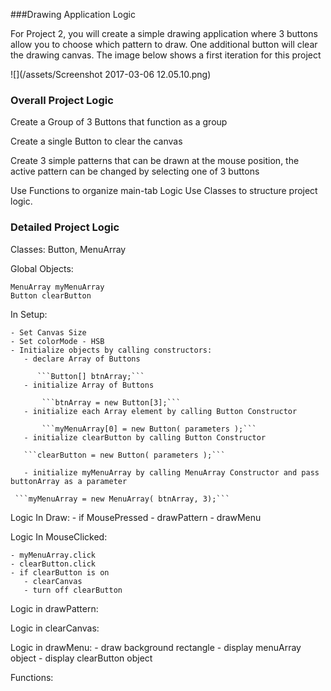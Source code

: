 ###Drawing Application Logic

For Project 2, you will create a simple drawing application where 3 buttons allow you to choose which pattern to draw. One additional button will clear the drawing canvas.  The image below shows a first iteration for this project

![](/assets/Screenshot 2017-03-06 12.05.10.png)

### Overall Project Logic


Create a Group of 3 Buttons that function as a group

Create a single Button to clear the canvas

Create 3 simple patterns that can be drawn at the mouse position, the active pattern can be changed by selecting one of 3 buttons

Use Functions to organize main-tab Logic
Use Classes to structure project logic.

### Detailed Project Logic
Classes:  Button, MenuArray
    
Global Objects:

    MenuArray myMenuArray
    Button clearButton
    
In Setup:  

    - Set Canvas Size
    - Set colorMode - HSB
    - Initialize objects by calling constructors:
       - declare Array of Buttons 
       
          ```Button[] btnArray;``` 
       - initialize Array of Buttons
       
           ```btnArray = new Button[3];```
       - initialize each Array element by calling Button Constructor
           
           ```myMenuArray[0] = new Button( parameters );```
       - initialize clearButton by calling Button Constructor
       
       ```clearButton = new Button( parameters );```
       
       - initialize myMenuArray by calling MenuArray Constructor and pass buttonArray as a parameter
       
     ```myMenuArray = new MenuArray( btnArray, 3);```
    
Logic In Draw:
    - if MousePressed
        - drawPattern
    - drawMenu
    
Logic In MouseClicked:
    
    - myMenuArray.click
    - clearButton.click
    - if clearButton is on
       - clearCanvas
       - turn off clearButton
 
 
 Logic in drawPattern:
 
 Logic in clearCanvas:
 
 Logic in drawMenu:
     -  draw background rectangle
     -  display menuArray object
     -  display clearButton object 
    
    
 Functions:  
 